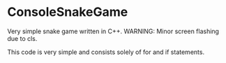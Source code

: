 # ConsoleSnakeGame

Very simple snake game written in C++. WARNING: Minor screen flashing due to cls.

This code is very simple and consists solely of for and if statements. 

